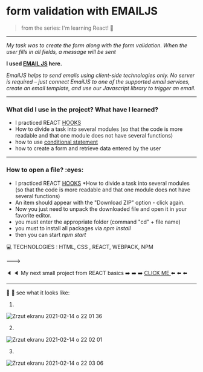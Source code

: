 
<h1> form validation with EMAILJS </h1>


>from the series: I'm learning React! :muscle:

----

*My task was to create the form along with the form validation. When the user fills in all fields, a message will be sent*


**I used [EMAIL JS](https://www.emailjs.com/docs/) here.**

*EmailJS helps to send emails using client-side technologies only. No server is required – just connect EmailJS to one of the supported email services, create an email template, and use our Javascript library to trigger an email.*



----


<h3>What did I use in the project? What have I learned?</h3>


* I practiced REACT [HOOKS](https://reactjs.org/docs/hooks-overview.html)
* How to divide a task into several modules (so that the code is more readable and that one module does not have several functions)
* how to use [conditional statement](https://www.robinwieruch.de/conditional-rendering-react)
* how to create a form and retrieve data entered by the user

-----

<h3>How to open a file? :eyes: </h3>

* I practiced REACT [HOOKS](https://reactjs.org/docs/hooks-overview.html)
*How to divide a task into several modules (so that the code is more readable and that one module does not have several functions)
* An item should appear with the "Download ZIP" option - click again.
* Now you just need to unpack the downloaded file and open it in your favorite editor.
* you must enter the appropriate folder (command "cd" + file name)
* you must to install all packages via *npm install*
* then you can start *npm start*




:computer: TECHNOLOGIES : HTML, CSS , REACT, WEBPACK, NPM



———>

:speaker: :speaker: My next small project from REACT basics  :arrow_right: :arrow_right: :arrow_right: [CLICK ME ](https://github.com/martynakil/form-with-validation) :arrow_left: :arrow_left: :arrow_left:

----


:mag_right: :mag_right: see what it looks like:



1.
![Zrzut ekranu 2021-02-14 o 22 01 36](https://user-images.githubusercontent.com/59742201/107889270-b2cf7680-6f11-11eb-8cf3-ddb1b7a7d433.png)

2.
![Zrzut ekranu 2021-02-14 o 22 02 01](https://user-images.githubusercontent.com/59742201/107889269-b2cf7680-6f11-11eb-85a3-720939700743.png)

3.
![Zrzut ekranu 2021-02-14 o 22 03 06](https://user-images.githubusercontent.com/59742201/107889265-b19e4980-6f11-11eb-9f19-6f68ae6307c2.png)








